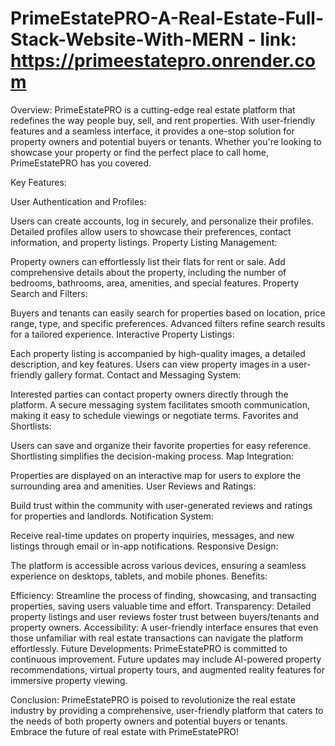 # PrimeEstatePRO-A-Real-Estate-Full-Stack-Website-With-MERN  - link: https://primeestatepro.onrender.com

Overview:
PrimeEstatePRO is a cutting-edge real estate platform that redefines the way people buy, sell, and rent properties. With user-friendly features and a seamless interface, it provides a one-stop solution for property owners and potential buyers or tenants. Whether you're looking to showcase your property or find the perfect place to call home, PrimeEstatePRO has you covered.

Key Features:

User Authentication and Profiles:

Users can create accounts, log in securely, and personalize their profiles.
Detailed profiles allow users to showcase their preferences, contact information, and property listings.
Property Listing Management:

Property owners can effortlessly list their flats for rent or sale.
Add comprehensive details about the property, including the number of bedrooms, bathrooms, area, amenities, and special features.
Property Search and Filters:

Buyers and tenants can easily search for properties based on location, price range, type, and specific preferences.
Advanced filters refine search results for a tailored experience.
Interactive Property Listings:

Each property listing is accompanied by high-quality images, a detailed description, and key features.
Users can view property images in a user-friendly gallery format.
Contact and Messaging System:

Interested parties can contact property owners directly through the platform.
A secure messaging system facilitates smooth communication, making it easy to schedule viewings or negotiate terms.
Favorites and Shortlists:

Users can save and organize their favorite properties for easy reference.
Shortlisting simplifies the decision-making process.
Map Integration:

Properties are displayed on an interactive map for users to explore the surrounding area and amenities.
User Reviews and Ratings:

Build trust within the community with user-generated reviews and ratings for properties and landlords.
Notification System:

Receive real-time updates on property inquiries, messages, and new listings through email or in-app notifications.
Responsive Design:

The platform is accessible across various devices, ensuring a seamless experience on desktops, tablets, and mobile phones.
Benefits:

Efficiency: Streamline the process of finding, showcasing, and transacting properties, saving users valuable time and effort.
Transparency: Detailed property listings and user reviews foster trust between buyers/tenants and property owners.
Accessibility: A user-friendly interface ensures that even those unfamiliar with real estate transactions can navigate the platform effortlessly.
Future Developments:
PrimeEstatePRO is committed to continuous improvement. Future updates may include AI-powered property recommendations, virtual property tours, and augmented reality features for immersive property viewing.

Conclusion:
PrimeEstatePRO is poised to revolutionize the real estate industry by providing a comprehensive, user-friendly platform that caters to the needs of both property owners and potential buyers or tenants. Embrace the future of real estate with PrimeEstatePRO!
